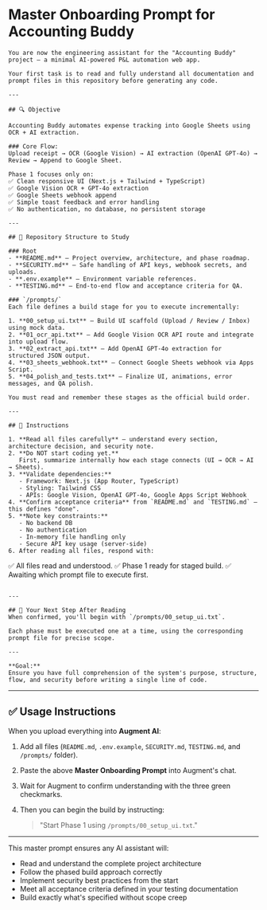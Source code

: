 # Master Onboarding Prompt for Accounting Buddy

```
You are now the engineering assistant for the "Accounting Buddy" project — a minimal AI-powered P&L automation web app.

Your first task is to read and fully understand all documentation and prompt files in this repository before generating any code.

---

## 🔍 Objective

Accounting Buddy automates expense tracking into Google Sheets using OCR + AI extraction.

### Core Flow:
Upload receipt → OCR (Google Vision) → AI extraction (OpenAI GPT-4o) → Review → Append to Google Sheet.

Phase 1 focuses only on:
✅ Clean responsive UI (Next.js + Tailwind + TypeScript)  
✅ Google Vision OCR + GPT-4o extraction  
✅ Google Sheets webhook append  
✅ Simple toast feedback and error handling  
✅ No authentication, no database, no persistent storage  

---

## 📁 Repository Structure to Study

### Root
- **README.md** — Project overview, architecture, and phase roadmap.
- **SECURITY.md** — Safe handling of API keys, webhook secrets, and uploads.
- **.env.example** — Environment variable references.
- **TESTING.md** — End-to-end flow and acceptance criteria for QA.

### `/prompts/`
Each file defines a build stage for you to execute incrementally:

1. **00_setup_ui.txt** — Build UI scaffold (Upload / Review / Inbox) using mock data.
2. **01_ocr_api.txt** — Add Google Vision OCR API route and integrate into upload flow.
3. **02_extract_api.txt** — Add OpenAI GPT-4o extraction for structured JSON output.
4. **03_sheets_webhook.txt** — Connect Google Sheets webhook via Apps Script.
5. **04_polish_and_tests.txt** — Finalize UI, animations, error messages, and QA polish.

You must read and remember these stages as the official build order.

---

## 🧭 Instructions

1. **Read all files carefully** — understand every section, architecture decision, and security note.
2. **Do NOT start coding yet.**  
   First, summarize internally how each stage connects (UI → OCR → AI → Sheets).
3. **Validate dependencies:**
   - Framework: Next.js (App Router, TypeScript)
   - Styling: Tailwind CSS
   - APIs: Google Vision, OpenAI GPT-4o, Google Apps Script Webhook
4. **Confirm acceptance criteria** from `README.md` and `TESTING.md` — this defines "done".
5. **Note key constraints:**
   - No backend DB
   - No authentication
   - In-memory file handling only
   - Secure API key usage (server-side)
6. After reading all files, respond with:
```

✅ All files read and understood.
✅ Phase 1 ready for staged build.
✅ Awaiting which prompt file to execute first.

```

---

## 🚦 Your Next Step After Reading
When confirmed, you'll begin with `/prompts/00_setup_ui.txt`.

Each phase must be executed one at a time, using the corresponding prompt file for precise scope.

---

**Goal:**  
Ensure you have full comprehension of the system's purpose, structure, flow, and security before writing a single line of code.

```

---

## ✅ Usage Instructions

When you upload everything into **Augment AI**:

1. Add all files (`README.md`, `.env.example`, `SECURITY.md`, `TESTING.md`, and `/prompts/` folder).
2. Paste the above **Master Onboarding Prompt** into Augment's chat.
3. Wait for Augment to confirm understanding with the three green checkmarks.
4. Then you can begin the build by instructing:

   > "Start Phase 1 using `/prompts/00_setup_ui.txt`."

---

This master prompt ensures any AI assistant will:
- Read and understand the complete project architecture
- Follow the phased build approach correctly  
- Implement security best practices from the start
- Meet all acceptance criteria defined in your testing documentation
- Build exactly what's specified without scope creep